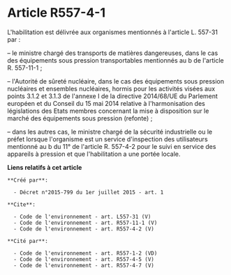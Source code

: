# Article R557-4-1

L'habilitation est délivrée aux organismes mentionnés à l'article L. 557-31 par :

– le ministre chargé des transports de matières dangereuses, dans le cas des équipements sous pression transportables
mentionnés au b de l'article R. 557-11-1 ;

– l'Autorité de sûreté nucléaire, dans le cas des équipements sous pression nucléaires et ensembles nucléaires, hormis pour
les activités visées aux points 3.1.2 et 3.1.3 de l'annexe I de la directive 2014/68/UE du Parlement européen et du Conseil
du 15 mai 2014 relative à l'harmonisation des législations des Etats membres concernant la mise à disposition sur le marché
des équipements sous pression (refonte) ;

– dans les autres cas, le ministre chargé de la sécurité industrielle ou le préfet lorsque l'organisme est un service
d'inspection des utilisateurs mentionné au b du 11° de l'article R. 557-4-2 pour le suivi en service des appareils à pression
et que l'habilitation a une portée locale.

**Liens relatifs à cet article**

	**Créé par**:

	  - Décret n°2015-799 du 1er juillet 2015 - art. 1

	**Cite**:

	  - Code de l'environnement - art. L557-31 (V)
	  - Code de l'environnement - art. R557-11-1 (V)
	  - Code de l'environnement - art. R557-4-2 (V)

	**Cité par**:

	  - Code de l'environnement - art. R557-1-2 (VD)
	  - Code de l'environnement - art. R557-4-5 (V)
	  - Code de l'environnement - art. R557-4-7 (V)

